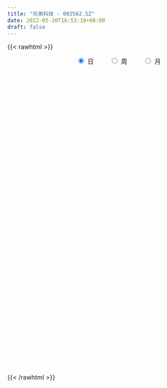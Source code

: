 ```yaml
---
title: "兄弟科技 - 002562.SZ"
date: 2022-05-30T16:53:18+08:00
draft: false
---
```

{{< rawhtml >}}
    <div style="text-align: center">
        <label style="padding: 1rem;"><input style="margin-right: .5rem" type="radio" name="period" value="D" checked onclick="period_change(this)">日</label>
        <label style="padding: 1rem;"><input style="margin-right: .5rem" type="radio" name="period" value="W" onclick="period_change(this)">周</label>
        <label style="padding: 1rem;"><input style="margin-right: .5rem" type="radio" name="period" value="M" onclick="period_change(this)">月</label>
    </div>
    <div id="chart" style="height: 700px;"></div> 
    <script type="text/javascript">
        const D_v = [76489.97,44716.27,30856.5,41899.8,45075.23,69738.33,50918.93,46194.18,46345.2,51689.32,44142.24,34993.93,39786.59,43425.87,38841.0,56264.2,36123.0,45940.03,63920.3,39327.27,27368.0,59553.6,46872.8,52427.4,33854.12,37365.0,36416.6,91953.92,55749.2,124443.8,53641.09,35891.8,42390.2,33889.6,27908.8,286723.58,147739.92,124970.59,123166.67,93084.04,189078.63,91716.63,69931.2,55551.26,68852.43,56134.8,98571.88,88342.6,66185.83,96254.4,57666.6,77771.46,87001.16,78196.07,43298.4,50374.6,45538.22,47829.2,62487.4,53244.79,56471.1,52250.35,74202.83,79476.15,56197.49,46884.12,49341.28,55888.52,68343.38,58602.79,51565.77,64639.6,62044.94,46415.6,55996.4,60419.75,62487.0,69278.74,61462.57,443839.99,277498.29,125062.0,275167.88,191413.87,105159.93,180455.52,118535.87,126881.4,129709.6,250174.81,210654.2,118053.63,93555.98,48252.6,86002.39,50867.29,63408.8,63489.2,41784.99,69498.0,38124.19,49451.6,103032.8,81260.0,97788.2,99530.14,46199.4,87642.92,67093.0,86061.36,241213.73,310581.73,162848.73,328314.54,171084.2,122807.2,174141.43,176374.21,128616.6,301070.05,334951.24,220988.02,234946.32,191282.77,159713.03,259222.35,186508.34,292566.06,297434.29,253430.95,208990.76,162320.16,216787.31,190358.17,168217.27,240997.55,119365.96,98512.44,85674.16,115834.0,104564.5,85834.61,103081.88,115187.0,63717.57,145516.56,99389.76,87043.4,499664.64,504906.96,341103.78,640938.71,448650.19,359887.57,219337.11,459393.54,307340.6,244579.24,219344.54,282788.8,486446.01,445077.33,429540.8,702015.5600000001,513724.87,451852.84,267848.22,242246.4,188955.03,220266.0,412492.2,263494.3,234289.23,201127.19,130126.52,155780.4,288537.47,320967.94,378988.87,240462.52,215191.87,146101.8,167148.0,232667.4,275330.01,192163.0,151215.93,222309.06,245603.2,133276.4,192143.4,110657.2,107147.0,265430.07,170600.67,262846.0,184160.93,177657.8,119366.8,200956.0,162842.2,306431.88,206597.63,401502.48,897784.55,533004.55,257689.95,180040.35,233598.8,178393.83,140041.8,169194.05,117206.0,115950.2,181493.2,157558.0,145622.2,706101.38,439922.13,272242.38,192376.8,830482.65,649537.5600000001,468179.23,440008.16,462162.69,346649.27,374805.73,338007.4,349369.75,302907.64,261530.64,411617.26,842936.38,440222.6,710628.35,630143.16,417058.02,262139.34,219742.6,258662.85,291284.8,327044.56,224007.6,250315.35,290248.2,184205.62,195493.32,309356.0,405461.45]
const D_histogram = [0.0,-0.0051054131,-0.0093024699,-0.0133271445,-0.0144497112,-0.0098324525,-0.0069426297,-0.0084620791,-0.0088171763,-0.0071274158,-0.0086955498,-0.0077364095,-0.0090549292,-0.0091585786,-0.0078362865,-0.0037571681,-0.0026226318,-0.0027490225,-0.0074819065,-0.0116460097,-0.0132942494,-0.0177161274,-0.0216897573,-0.0187429282,-0.0166756611,-0.0165064022,-0.0149453229,-0.0036251754,0.0004630757,-0.0053022671,-0.0073566884,-0.0088752423,-0.0054908548,-0.0023891824,-0.0015363895,-0.0168124165,-0.0247659692,-0.0263801987,-0.0206854335,-0.0170426812,-0.020581796,-0.0245608697,-0.0259984258,-0.02251751,-0.0192758279,-0.0143955637,-0.0144548789,-0.0175741717,-0.0204932958,-0.0307453439,-0.0315843132,-0.0238546734,-0.0072761663,0.0031471476,0.0110734552,0.0144412323,0.0172950585,0.0234667887,0.0294265692,0.0342358364,0.0373556674,0.0398060813,0.04289409,0.0391021449,0.0374894028,0.0340507563,0.0276557894,0.0273381795,0.0275931963,0.0268545123,0.0222796289,0.0142129799,0.0062627626,0.0019788951,0.0014894349,-0.0004285604,0.0019650004,0.0062928314,0.0109536342,0.0327846139,0.0405458535,0.0402655366,0.0514604419,0.0544655872,0.0533322302,0.0508191509,0.0442663177,0.0418058301,0.0342859245,0.032845408,0.0128798054,0.003380141,-0.0131092781,-0.0203219259,-0.0168284201,-0.0137892276,-0.0169062706,-0.0198509296,-0.0218497569,-0.0282065864,-0.0273247537,-0.0218898162,-0.0100070381,-0.0042556349,0.0005518261,0.0025998395,0.0015286457,0.0036604759,-0.0031692004,-0.0005724664,0.012264975,0.01358941,0.0088736668,0.0159152783,0.015880879,0.0120151574,0.0167723025,0.0228174287,0.0229191691,0.0339162023,0.0504502327,0.0547949556,0.0562524235,0.0486756592,0.039551718,0.0368661249,0.030614602,0.012813312,0.0059075899,0.0055413668,-0.0002921064,-0.01116041,-0.0099112137,-0.0157879612,-0.0264252361,-0.0451720552,-0.057067081,-0.0613612047,-0.0637171537,-0.0658659187,-0.0650693546,-0.061043813,-0.0525135986,-0.0485073645,-0.0442452456,-0.0367544435,-0.0269106979,-0.0192377467,0.0147959826,0.0214146516,0.0334286808,0.0532238445,0.0678025966,0.0724494349,0.0679097138,0.076840534,0.0763403559,0.0697812358,0.0545038694,0.0478404241,0.0544744081,0.0542929778,0.0592981937,0.0703476479,0.0570043509,0.0257508202,0.0033582947,-0.0225249516,-0.0428061661,-0.0507572774,-0.0625729785,-0.0594563219,-0.0699825791,-0.0647361065,-0.054198311,-0.0471546629,-0.0234175443,0.0006572798,0.0185748177,0.0208024825,0.0143082011,0.0096749454,-0.0025054965,0.0016495133,0.0119926359,0.0045849814,0.0023837711,-0.0136749521,-0.0132955909,-0.0166426264,-0.0176446694,-0.0215514087,-0.0231957777,-0.0226448918,-0.0296298016,-0.0530296656,-0.0757979302,-0.0814877726,-0.0836473122,-0.0820139175,-0.0944944766,-0.0989973489,-0.0980382787,-0.0622119405,-0.0113731696,0.010498081,0.0194243631,0.0216393171,0.0258640751,0.0253245313,0.0249602628,0.0304116491,0.0289422641,0.0276133724,0.0340373852,0.0263993103,0.0256038617,0.0341859942,0.0417362401,0.0302798519,0.0246727918,0.0465822099,0.0519367168,0.059917569,0.0606933336,0.040181497,0.0162451599,-0.0296796604,-0.0671278594,-0.0620472667,-0.0623441981,-0.0492614042,-0.0053916435,0.033789349,0.0583279177,0.0958821411,0.1023928904,0.1048259292,0.0979549082,0.0853892141,0.0741855407,0.0623392569,0.0454637022,0.0294078047,0.021022069,-0.0038624828,-0.015438698,-0.025689593,-0.0274939394,-0.0187414885]
const D_fast = [0.0,-0.0063817664,-0.0129044407,-0.0202609013,-0.0249958958,-0.0228367502,-0.0216825849,-0.0253175541,-0.0278769453,-0.0279690388,-0.0317110603,-0.0326860223,-0.0362682743,-0.0386615684,-0.0392983478,-0.0361585215,-0.0356796431,-0.0364932894,-0.0430966501,-0.0501722557,-0.0551440578,-0.0639949676,-0.0733910369,-0.0751299397,-0.077231588,-0.0811889296,-0.083364181,-0.0729503274,-0.0687463074,-0.0758372169,-0.0797308103,-0.0834681747,-0.081456501,-0.0789521242,-0.0784834287,-0.0979625598,-0.1121076048,-0.1203168839,-0.1197934772,-0.1204113952,-0.1290959589,-0.1392152501,-0.1471524127,-0.1493008744,-0.1508781492,-0.149596776,-0.1532698109,-0.1607826467,-0.1688250947,-0.1867634788,-0.1954985264,-0.1937325549,-0.1789730893,-0.1677629886,-0.1570683172,-0.150090232,-0.1429126412,-0.1308742138,-0.117557791,-0.1041895647,-0.0917308168,-0.0793288826,-0.0655173514,-0.0595337603,-0.0517741517,-0.0467001091,-0.0461811286,-0.0396641937,-0.0325108778,-0.0265359337,-0.0255409099,-0.0300543139,-0.0364388406,-0.0402279843,-0.0403450858,-0.0423702212,-0.0394854103,-0.0335843714,-0.0261851601,0.0038419731,0.0217396761,0.0315257433,0.0555857591,0.0722073012,0.0844070017,0.0945987101,0.0991124564,0.1071034263,0.1081550018,0.1149258373,0.098180186,0.0895255568,0.0697588182,0.0574656889,0.0567520897,0.0563439754,0.0490003647,0.0410929733,0.0336317068,0.0202232307,0.014273875,0.0142363584,0.0236173769,0.0283048715,0.0332502889,0.0359482623,0.0352592298,0.038306179,0.0306842027,0.03313782,0.0490415052,0.0537632927,0.0512659662,0.0622863973,0.0662222178,0.0653602855,0.0743105062,0.0860599896,0.0918915222,0.111367606,0.1405141946,0.1585576565,0.1740782302,0.1786703807,0.179434369,0.1859653072,0.1873674347,0.1727694727,0.1673406481,0.1683597667,0.1624532669,0.1487948608,0.1475662537,0.1377425158,0.1204989319,0.0904590991,0.064297303,0.0446628782,0.0263776407,0.007762396,-0.0077083785,-0.0189437901,-0.0235419754,-0.0316625824,-0.038461775,-0.0401595837,-0.0370435126,-0.0341799981,0.0035527269,0.0155250587,0.0358962582,0.0689973831,0.1005267842,0.1232859813,0.1357236886,0.1638646424,0.1824495532,0.193335742,0.191684343,0.1969810037,0.2172335897,0.2306254039,0.2504551683,0.2790915344,0.2799993252,0.2551834995,0.2336305477,0.2021160635,0.1711333074,0.1504928767,0.1230339311,0.1112865072,0.0832646052,0.0723270511,0.0693152689,0.0645702512,0.0824529838,0.1066921278,0.1292533702,0.1366816556,0.1337644244,0.1315499052,0.1187430891,0.1233104773,0.1366517589,0.1303903497,0.1287850822,0.1093076209,0.1063630844,0.0988553924,0.0934421819,0.0841475904,0.076704277,0.07159394,0.0572015797,0.0205442994,-0.0211734478,-0.0472352333,-0.070306601,-0.0891766857,-0.1252808638,-0.1545330734,-0.1780835729,-0.1578102198,-0.1098147413,-0.0853189704,-0.0715365976,-0.0639118143,-0.0532210375,-0.0474294485,-0.0415536514,-0.0284993527,-0.0227331717,-0.0171587203,-0.0022253612,-0.0032636085,0.0023419083,0.0194705394,0.0374548453,0.0335684201,0.034129558,0.0676845286,0.0860232146,0.1089834591,0.124932557,0.1144660947,0.0945910476,0.0412463122,-0.0129838516,-0.0234150757,-0.0392980566,-0.0385306137,0.0039912361,0.0516195658,0.090740114,0.1522648727,0.1843738446,0.2130133657,0.2306310717,0.2394126811,0.2467553929,0.2504939234,0.2449842942,0.2362803478,0.2331501294,0.2072999569,0.1918640672,0.1751907739,0.1665129427,0.1705800215]
const D_slow = [0.0,-0.0012763533,-0.0036019708,-0.0069337569,-0.0105461847,-0.0130042978,-0.0147399552,-0.016855475,-0.019059769,-0.020841623,-0.0230155104,-0.0249496128,-0.0272133451,-0.0295029898,-0.0314620614,-0.0324013534,-0.0330570113,-0.033744267,-0.0356147436,-0.038526246,-0.0418498084,-0.0462788402,-0.0517012795,-0.0563870116,-0.0605559269,-0.0646825274,-0.0684188581,-0.069325152,-0.0692093831,-0.0705349498,-0.0723741219,-0.0745929325,-0.0759656462,-0.0765629418,-0.0769470392,-0.0811501433,-0.0873416356,-0.0939366853,-0.0991080436,-0.1033687139,-0.1085141629,-0.1146543804,-0.1211539868,-0.1267833643,-0.1316023213,-0.1352012123,-0.138814932,-0.1432084749,-0.1483317989,-0.1560181348,-0.1639142132,-0.1698778815,-0.1716969231,-0.1709101362,-0.1681417724,-0.1645314643,-0.1602076997,-0.1543410025,-0.1469843602,-0.1384254011,-0.1290864842,-0.1191349639,-0.1084114414,-0.0986359052,-0.0892635545,-0.0807508654,-0.0738369181,-0.0670023732,-0.0601040741,-0.053390446,-0.0478205388,-0.0442672938,-0.0427016032,-0.0422068794,-0.0418345207,-0.0419416608,-0.0414504107,-0.0398772028,-0.0371387943,-0.0289426408,-0.0188061774,-0.0087397933,0.0041253172,0.017741714,0.0310747715,0.0437795593,0.0548461387,0.0652975962,0.0738690773,0.0820804293,0.0853003807,0.0861454159,0.0828680964,0.0777876149,0.0735805098,0.070133203,0.0659066353,0.0609439029,0.0554814637,0.0484298171,0.0415986287,0.0361261746,0.0336244151,0.0325605064,0.0326984629,0.0333484227,0.0337305842,0.0346457031,0.033853403,0.0337102864,0.0367765302,0.0401738827,0.0423922994,0.046371119,0.0503413387,0.0533451281,0.0575382037,0.0632425609,0.0689723531,0.0774514037,0.0900639619,0.1037627008,0.1178258067,0.1299947215,0.139882651,0.1490991822,0.1567528327,0.1599561607,0.1614330582,0.1628183999,0.1627453733,0.1599552708,0.1574774674,0.1535304771,0.146924168,0.1356311542,0.121364384,0.1060240828,0.0900947944,0.0736283147,0.0573609761,0.0421000229,0.0289716232,0.0168447821,0.0057834707,-0.0034051402,-0.0101328147,-0.0149422514,-0.0112432557,-0.0058895928,0.0024675774,0.0157735385,0.0327241877,0.0508365464,0.0678139748,0.0870241083,0.1061091973,0.1235545063,0.1371804736,0.1491405796,0.1627591817,0.1763324261,0.1911569745,0.2087438865,0.2229949743,0.2294326793,0.230272253,0.2246410151,0.2139394735,0.2012501542,0.1856069096,0.1707428291,0.1532471843,0.1370631577,0.1235135799,0.1117249142,0.1058705281,0.106034848,0.1106785525,0.1158791731,0.1194562234,0.1218749597,0.1212485856,0.1216609639,0.1246591229,0.1258053683,0.1264013111,0.122982573,0.1196586753,0.1154980187,0.1110868513,0.1056989992,0.0999000547,0.0942388318,0.0868313814,0.073573965,0.0546244824,0.0342525393,0.0133407112,-0.0071627681,-0.0307863873,-0.0555357245,-0.0800452942,-0.0955982793,-0.0984415717,-0.0958170514,-0.0909609607,-0.0855511314,-0.0790851126,-0.0727539798,-0.0665139141,-0.0589110018,-0.0516754358,-0.0447720927,-0.0362627464,-0.0296629188,-0.0232619534,-0.0147154549,-0.0042813948,0.0032885682,0.0094567661,0.0211023186,0.0340864978,0.0490658901,0.0642392235,0.0742845977,0.0783458877,0.0709259726,0.0541440077,0.038632191,0.0230461415,0.0107307905,0.0093828796,0.0178302168,0.0324121963,0.0563827315,0.0819809541,0.1081874364,0.1326761635,0.154023467,0.1725698522,0.1881546664,0.199520592,0.2068725432,0.2121280604,0.2111624397,0.2073027652,0.2008803669,0.1940068821,0.18932151]
const D_data = [['2021-05-19', 4.6, 4.65, 4.59, 4.7],['2021-05-20', 4.63, 4.57, 4.54, 4.63],['2021-05-21', 4.6, 4.55, 4.54, 4.61],['2021-05-24', 4.56, 4.52, 4.5, 4.56],['2021-05-25', 4.53, 4.53, 4.51, 4.55],['2021-05-26', 4.56, 4.6, 4.55, 4.65],['2021-05-27', 4.6, 4.59, 4.56, 4.61],['2021-05-28', 4.59, 4.53, 4.53, 4.59],['2021-05-31', 4.53, 4.53, 4.51, 4.55],['2021-06-01', 4.52, 4.55, 4.49, 4.55],['2021-06-02', 4.56, 4.5, 4.5, 4.56],['2021-06-03', 4.5, 4.52, 4.49, 4.54],['2021-06-04', 4.52, 4.48, 4.48, 4.52],['2021-06-07', 4.5, 4.48, 4.47, 4.51],['2021-06-08', 4.49, 4.49, 4.45, 4.5],['2021-06-09', 4.5, 4.53, 4.48, 4.53],['2021-06-10', 4.53, 4.5, 4.49, 4.54],['2021-06-11', 4.5, 4.48, 4.46, 4.52],['2021-06-15', 4.48, 4.4, 4.4, 4.49],['2021-06-16', 4.4, 4.37, 4.35, 4.43],['2021-06-17', 4.36, 4.37, 4.36, 4.41],['2021-06-18', 4.37, 4.3, 4.25, 4.38],['2021-06-21', 4.29, 4.26, 4.25, 4.3],['2021-06-22', 4.27, 4.32, 4.25, 4.35],['2021-06-23', 4.31, 4.3, 4.28, 4.33],['2021-06-24', 4.28, 4.26, 4.26, 4.3],['2021-06-25', 4.26, 4.26, 4.26, 4.28],['2021-06-28', 4.27, 4.4, 4.26, 4.46],['2021-06-29', 4.37, 4.34, 4.32, 4.4],['2021-06-30', 4.3, 4.2, 4.13, 4.3],['2021-07-01', 4.19, 4.21, 4.15, 4.24],['2021-07-02', 4.22, 4.19, 4.16, 4.23],['2021-07-05', 4.19, 4.24, 4.18, 4.26],['2021-07-06', 4.22, 4.24, 4.19, 4.27],['2021-07-07', 4.21, 4.21, 4.2, 4.25],['2021-07-08', 4.13, 3.95, 3.93, 4.2],['2021-07-09', 3.95, 3.95, 3.9, 3.98],['2021-07-12', 3.95, 3.97, 3.92, 3.98],['2021-07-13', 3.97, 4.04, 3.95, 4.08],['2021-07-14', 4.04, 4.01, 3.99, 4.06],['2021-07-15', 3.95, 3.89, 3.77, 3.95],['2021-07-16', 3.89, 3.83, 3.83, 3.92],['2021-07-19', 3.84, 3.81, 3.76, 3.85],['2021-07-20', 3.79, 3.84, 3.76, 3.84],['2021-07-21', 3.84, 3.82, 3.81, 3.89],['2021-07-22', 3.83, 3.83, 3.79, 3.85],['2021-07-23', 3.81, 3.75, 3.73, 3.85],['2021-07-26', 3.72, 3.67, 3.66, 3.75],['2021-07-27', 3.68, 3.62, 3.62, 3.71],['2021-07-28', 3.62, 3.45, 3.43, 3.62],['2021-07-29', 3.48, 3.49, 3.47, 3.53],['2021-07-30', 3.49, 3.57, 3.43, 3.6],['2021-08-02', 3.54, 3.71, 3.54, 3.72],['2021-08-03', 3.72, 3.68, 3.67, 3.77],['2021-08-04', 3.67, 3.68, 3.65, 3.71],['2021-08-05', 3.68, 3.64, 3.62, 3.7],['2021-08-06', 3.63, 3.64, 3.6, 3.66],['2021-08-09', 3.62, 3.7, 3.62, 3.7],['2021-08-10', 3.7, 3.73, 3.69, 3.76],['2021-08-11', 3.73, 3.75, 3.73, 3.78],['2021-08-12', 3.75, 3.76, 3.73, 3.78],['2021-08-13', 3.77, 3.78, 3.75, 3.79],['2021-08-16', 3.78, 3.82, 3.78, 3.88],['2021-08-17', 3.83, 3.75, 3.74, 3.86],['2021-08-18', 3.73, 3.78, 3.72, 3.79],['2021-08-19', 3.74, 3.76, 3.72, 3.8],['2021-08-20', 3.74, 3.71, 3.68, 3.75],['2021-08-23', 3.7, 3.78, 3.7, 3.79],['2021-08-24', 3.78, 3.8, 3.77, 3.85],['2021-08-25', 3.78, 3.8, 3.74, 3.82],['2021-08-26', 3.78, 3.75, 3.75, 3.79],['2021-08-27', 3.76, 3.68, 3.66, 3.76],['2021-08-30', 3.7, 3.64, 3.62, 3.7],['2021-08-31', 3.65, 3.65, 3.61, 3.67],['2021-09-01', 3.66, 3.68, 3.61, 3.69],['2021-09-02', 3.68, 3.65, 3.62, 3.68],['2021-09-03', 3.65, 3.7, 3.63, 3.72],['2021-09-06', 3.71, 3.74, 3.7, 3.75],['2021-09-07', 3.75, 3.77, 3.74, 3.78],['2021-09-08', 3.78, 4.07, 3.77, 4.15],['2021-09-09', 3.95, 4.0, 3.92, 4.05],['2021-09-10', 4.02, 3.95, 3.93, 4.03],['2021-09-13', 3.95, 4.16, 3.92, 4.32],['2021-09-14', 4.22, 4.14, 4.12, 4.28],['2021-09-15', 4.14, 4.14, 4.08, 4.17],['2021-09-16', 4.12, 4.16, 4.12, 4.29],['2021-09-17', 4.22, 4.13, 4.06, 4.25],['2021-09-22', 4.08, 4.2, 4.07, 4.23],['2021-09-23', 4.22, 4.15, 4.13, 4.24],['2021-09-24', 4.16, 4.24, 4.1, 4.32],['2021-09-27', 4.22, 3.98, 3.96, 4.24],['2021-09-28', 3.96, 4.05, 3.9, 4.11],['2021-09-29', 4.01, 3.9, 3.9, 4.04],['2021-09-30', 3.92, 3.95, 3.92, 3.97],['2021-10-08', 3.98, 4.07, 3.96, 4.08],['2021-10-11', 4.07, 4.08, 4.04, 4.12],['2021-10-12', 4.1, 4.0, 3.96, 4.1],['2021-10-13', 3.98, 3.98, 3.9, 4.0],['2021-10-14', 3.97, 3.97, 3.92, 3.99],['2021-10-15', 3.93, 3.88, 3.87, 3.98],['2021-10-18', 3.87, 3.94, 3.86, 3.96],['2021-10-19', 3.93, 4.0, 3.91, 4.01],['2021-10-20', 4.0, 4.12, 3.97, 4.15],['2021-10-21', 4.11, 4.09, 4.07, 4.16],['2021-10-22', 4.1, 4.11, 4.0, 4.13],['2021-10-25', 4.09, 4.1, 3.99, 4.13],['2021-10-26', 4.08, 4.07, 4.03, 4.1],['2021-10-27', 4.08, 4.12, 4.05, 4.13],['2021-10-28', 4.12, 4.0, 4.0, 4.12],['2021-10-29', 3.99, 4.11, 3.98, 4.13],['2021-11-01', 4.09, 4.29, 4.08, 4.33],['2021-11-02', 4.41, 4.2, 4.15, 4.55],['2021-11-03', 4.15, 4.13, 4.11, 4.29],['2021-11-04', 4.13, 4.3, 4.11, 4.5],['2021-11-05', 4.33, 4.25, 4.23, 4.35],['2021-11-08', 4.23, 4.21, 4.19, 4.26],['2021-11-09', 4.22, 4.34, 4.21, 4.37],['2021-11-10', 4.36, 4.41, 4.3, 4.41],['2021-11-11', 4.41, 4.38, 4.36, 4.43],['2021-11-12', 4.38, 4.58, 4.38, 4.65],['2021-11-15', 4.61, 4.77, 4.6, 4.8],['2021-11-16', 4.76, 4.73, 4.68, 4.8],['2021-11-17', 4.74, 4.77, 4.68, 4.92],['2021-11-18', 4.73, 4.7, 4.7, 4.89],['2021-11-19', 4.7, 4.69, 4.65, 4.78],['2021-11-22', 4.72, 4.79, 4.6, 4.84],['2021-11-23', 4.76, 4.77, 4.71, 4.82],['2021-11-24', 4.74, 4.6, 4.57, 4.76],['2021-11-25', 4.57, 4.7, 4.56, 4.8],['2021-11-26', 4.72, 4.79, 4.62, 4.83],['2021-11-29', 4.7, 4.73, 4.61, 4.75],['2021-11-30', 4.72, 4.64, 4.62, 4.75],['2021-12-01', 4.62, 4.78, 4.61, 4.86],['2021-12-02', 4.88, 4.69, 4.68, 4.88],['2021-12-03', 4.69, 4.59, 4.59, 4.77],['2021-12-06', 4.59, 4.4, 4.37, 4.61],['2021-12-07', 4.43, 4.38, 4.31, 4.45],['2021-12-08', 4.38, 4.4, 4.33, 4.41],['2021-12-09', 4.37, 4.37, 4.33, 4.4],['2021-12-10', 4.37, 4.32, 4.28, 4.38],['2021-12-13', 4.36, 4.31, 4.26, 4.36],['2021-12-14', 4.31, 4.32, 4.26, 4.34],['2021-12-15', 4.32, 4.37, 4.32, 4.4],['2021-12-16', 4.38, 4.31, 4.31, 4.41],['2021-12-17', 4.3, 4.3, 4.27, 4.32],['2021-12-20', 4.3, 4.34, 4.26, 4.41],['2021-12-21', 4.33, 4.39, 4.31, 4.41],['2021-12-22', 4.41, 4.39, 4.36, 4.43],['2021-12-23', 4.4, 4.83, 4.38, 4.83],['2021-12-24', 4.77, 4.61, 4.6, 4.77],['2021-12-27', 4.64, 4.75, 4.57, 4.77],['2021-12-28', 4.81, 4.97, 4.76, 5.08],['2021-12-29', 4.9, 5.05, 4.83, 5.08],['2021-12-30', 5.02, 5.04, 4.91, 5.13],['2021-12-31', 5.03, 4.99, 4.96, 5.06],['2022-01-04', 5.02, 5.24, 5.02, 5.33],['2022-01-05', 5.24, 5.22, 5.13, 5.38],['2022-01-06', 5.24, 5.2, 5.17, 5.3],['2022-01-07', 5.3, 5.1, 5.09, 5.3],['2022-01-10', 5.11, 5.21, 5.11, 5.35],['2022-01-11', 5.22, 5.44, 5.22, 5.58],['2022-01-12', 5.5, 5.44, 5.37, 5.65],['2022-01-13', 5.37, 5.59, 5.34, 5.68],['2022-01-14', 5.86, 5.79, 5.61, 5.95],['2022-01-17', 5.79, 5.56, 5.52, 5.95],['2022-01-18', 5.52, 5.28, 5.24, 5.62],['2022-01-19', 5.27, 5.29, 5.24, 5.43],['2022-01-20', 5.3, 5.14, 5.12, 5.43],['2022-01-21', 5.13, 5.09, 5.02, 5.2],['2022-01-24', 5.05, 5.16, 4.97, 5.31],['2022-01-25', 5.2, 5.04, 5.03, 5.58],['2022-01-26', 5.07, 5.18, 5.06, 5.3],['2022-01-27', 5.19, 4.96, 4.92, 5.19],['2022-01-28', 5.02, 5.11, 4.94, 5.18],['2022-02-07', 5.22, 5.19, 5.12, 5.28],['2022-02-08', 5.2, 5.17, 5.05, 5.22],['2022-02-09', 5.17, 5.45, 5.15, 5.47],['2022-02-10', 5.45, 5.59, 5.41, 5.67],['2022-02-11', 5.58, 5.65, 5.55, 5.85],['2022-02-14', 5.62, 5.54, 5.43, 5.69],['2022-02-15', 5.54, 5.45, 5.33, 5.55],['2022-02-16', 5.49, 5.47, 5.39, 5.61],['2022-02-17', 5.48, 5.35, 5.33, 5.52],['2022-02-18', 5.3, 5.55, 5.28, 5.63],['2022-02-21', 5.51, 5.69, 5.45, 5.74],['2022-02-22', 5.66, 5.5, 5.46, 5.72],['2022-02-23', 5.52, 5.56, 5.49, 5.68],['2022-02-24', 5.52, 5.35, 5.25, 5.6],['2022-02-25', 5.39, 5.52, 5.38, 5.62],['2022-02-28', 5.51, 5.47, 5.39, 5.56],['2022-03-01', 5.5, 5.49, 5.46, 5.68],['2022-03-02', 5.58, 5.44, 5.41, 5.58],['2022-03-03', 5.45, 5.45, 5.39, 5.53],['2022-03-04', 5.47, 5.47, 5.42, 5.67],['2022-03-07', 5.43, 5.35, 5.3, 5.49],['2022-03-08', 5.34, 5.04, 4.96, 5.37],['2022-03-09', 5.05, 4.88, 4.68, 5.08],['2022-03-10', 5.0, 4.96, 4.93, 5.09],['2022-03-11', 4.89, 4.92, 4.7, 4.95],['2022-03-14', 4.93, 4.9, 4.84, 5.1],['2022-03-15', 4.88, 4.62, 4.6, 4.88],['2022-03-16', 4.67, 4.59, 4.34, 4.74],['2022-03-17', 4.61, 4.56, 4.53, 4.67],['2022-03-18', 4.53, 5.02, 4.51, 5.02],['2022-03-21', 5.23, 5.4, 5.1, 5.52],['2022-03-22', 5.3, 5.22, 5.18, 5.55],['2022-03-23', 5.16, 5.14, 5.13, 5.28],['2022-03-24', 5.15, 5.09, 5.06, 5.17],['2022-03-25', 5.1, 5.14, 5.08, 5.34],['2022-03-28', 5.14, 5.1, 5.0, 5.19],['2022-03-29', 5.1, 5.11, 5.02, 5.13],['2022-03-30', 5.05, 5.21, 5.05, 5.21],['2022-03-31', 5.16, 5.15, 5.13, 5.27],['2022-04-01', 5.17, 5.16, 5.07, 5.17],['2022-04-06', 5.17, 5.29, 5.17, 5.32],['2022-04-07', 5.26, 5.13, 5.11, 5.38],['2022-04-08', 5.14, 5.21, 5.1, 5.26],['2022-04-11', 5.63, 5.37, 5.33, 5.66],['2022-04-12', 5.37, 5.43, 5.3, 5.56],['2022-04-13', 5.37, 5.21, 5.17, 5.37],['2022-04-14', 5.23, 5.26, 5.17, 5.31],['2022-04-15', 5.25, 5.68, 5.22, 5.79],['2022-04-18', 5.61, 5.59, 5.46, 5.8],['2022-04-19', 5.59, 5.71, 5.53, 5.84],['2022-04-20', 5.7, 5.7, 5.64, 5.94],['2022-04-21', 5.61, 5.43, 5.37, 5.88],['2022-04-22', 5.49, 5.3, 5.14, 5.49],['2022-04-25', 5.23, 4.84, 4.81, 5.29],['2022-04-26', 4.84, 4.69, 4.62, 4.93],['2022-04-27', 4.61, 5.09, 4.49, 5.16],['2022-04-28', 5.03, 4.99, 4.85, 5.17],['2022-04-29', 5.06, 5.15, 5.03, 5.19],['2022-05-05', 5.19, 5.67, 5.15, 5.67],['2022-05-06', 5.67, 5.85, 5.62, 6.07],['2022-05-09', 5.76, 5.88, 5.74, 5.93],['2022-05-10', 5.82, 6.28, 5.8, 6.46],['2022-05-11', 6.24, 6.1, 6.04, 6.37],['2022-05-12', 6.0, 6.17, 6.0, 6.39],['2022-05-13', 6.15, 6.14, 6.02, 6.21],['2022-05-16', 6.18, 6.11, 6.05, 6.22],['2022-05-17', 6.14, 6.15, 6.04, 6.22],['2022-05-18', 6.18, 6.16, 6.12, 6.35],['2022-05-19', 6.06, 6.09, 5.98, 6.17],['2022-05-20', 6.12, 6.07, 6.01, 6.14],['2022-05-23', 6.09, 6.15, 6.04, 6.29],['2022-05-24', 6.15, 5.89, 5.89, 6.17],['2022-05-25', 5.99, 5.98, 5.9, 6.09],['2022-05-26', 6.03, 5.95, 5.9, 6.1],['2022-05-27', 6.0, 6.03, 5.93, 6.17],['2022-05-30', 6.05, 6.19, 6.0, 6.24]]
const W_v = [307423.36,674080.8,1792827.3599999999,1364880.5699999998,993855.12,713455.51,811878.8100000001,1033047.8300000001,694107.3099999999,448333.62,551705.26,382195.66,383737.67,411203.15,416660.92,553517.4199999999,960544.28,681285.4399999999,423850.6,407935.48,513123.65,395996.64,403881.87,439139.0,490725.13,363634.58,263012.95,317727.73,422203.5699999999,170089.4,109646.78,263449.23,293358.9,271452.05,237619.74,238934.04,175405.06,204699.23,205536.68,253240.78,340809.07,647517.76,566642.98,498356.99,454420.41,361819.3,527161.1799999999,604411.71,2683119.4399999999,1616459.4099999999,1066119.7000000002,514109.89,656066.51,381742.39,353352.32,712857.5800000001,435485.95,337510.29,648306.64,356852.96,510427.72,210091.4,335328.75,308694.66,392108.45,432115.64,713155.4400000001,630109.5,1339362.29,1708854.7999999998,1473114.52,692409.2,446917.6799999999,365475.12,265760.44,472317.89,341743.34,281731.31,248777.05,356727.33,658573.4299999999,1291388.1000000001,1909188.9199999999,1530306.1499999999,1775622.4299999999,1713014.27,1911321.8799999999,1806841.52,1261116.0600000001,1374231.51,439597.4,1094957.26,987833.1300000001,743241.0299999999,514732.16,365318.06,350829.0,404594.0600000001,333860.46,756775.03,2035330.0800000001,1425129.8500000001,830316.1299999999,1631670.6899999999,1204653.6499999999,2461069.9500000002,1529052.24,1108325.3599999999,896857.05,876469.6499999999,601226.51,525593.58,61673.0,194385.6,339129.23,343447.11,678455.24,526890.04,417310.56,500534.25,254036.49,256028.72,380841.53,386061.03,520186.56,455060.59,521112.0499999999,448953.48,613379.78,766931.63,1754039.8599999999,2669000.3800000004,2225493.8799999999,2089636.6700000002,2151574.5299999998,3006167.9500000002,2481754.46,1243641.99,1120214.8399999999,1589788.0800000001,1461569.8600000001,564501.3199999999,350315.16,572310.17,391897.56,676501.39,554478.09,487757.7,615709.09,313876.88,846889.2400000001,1895877.76,4161490.6299999999,4131578.4899999998,2895021.3799999999,2219629.3900000001,1179417.5,1276674.1600000001,1524777.23,890029.1299999999,754512.7,632906.99,802590.3100000001,459978.49,169220.15,882765.9999999999,485397.51,415686.7999999999,351366.67,376355.67,354180.25,466301.89,327601.61,654995.74,306680.03,401224.13,284126.07,479670.74,336290.92,655581.89,382200.5,277555.6,169006.11,211973.09,534862.0700000001,368693.98,334526.81,261201.42,239117.64,163741.99,249659.0,226767.11,252287.09,1019729.23,212632.57,334318.94,261839.71,253826.47,216957.28,220594.1,190169.17,206935.92,361679.81,538652.1,622016.5599999999,349041.57,386220.89,304408.45,272282.84,306101.87,299040.06,287363.69,977141.5900000001,870733.0699999999,506765.81,470516.41,86002.39,289048.28,369656.79,386526.82,1214042.9299999999,903009.49,1141881.3800000001,1289161.99,946673.67,660384.11,472385.56,1336521.3200000001,2009917.3599999999,1230657.9199999999,2345868.5,1664627.3599999999,1331668.9199999999,1274401.1999999997,1001571.59,1086621.2,808654.0700000001,914632.2000000002,1278330.1899999999,2102118.2000000002,720785.8799999999,484673.4,2441125.3400000003,2366536.9100000001,1626621.1600000001,1254553.6400000001,2460191.4699999997,1320742.4100000001,1229618.49,405461.45]
const W_histogram = [0.0,0.0590441026,0.1844578228,0.2336693127,0.2741834878,0.2474471304,0.2641341181,0.312317596,0.3060650562,0.2821966496,0.2962113504,0.2658392821,0.1745093946,0.1502005388,0.0917649295,0.0615718202,-0.0066065718,-0.0597322987,-0.126954648,-0.1961359773,-0.2141551708,-0.2090318369,-0.2114294369,-0.1684747465,-0.1399902631,-0.1531861437,-0.1604055201,-0.2091538084,-0.2808930628,-0.3112621059,-0.2923207028,-0.2592768698,-0.2078010438,-0.1895636107,-0.1949743951,-0.1692454355,-0.1717336635,-0.1403893301,-0.1332541727,-0.1590087653,-0.2174628835,-0.1977642085,-0.1867923418,-0.1626581569,-0.1684061158,-0.1846105542,-0.2472738398,-0.20481588,-0.13067376,-0.114500531,-0.09594902,-0.08850522,-0.0557798763,-0.0668135719,-0.0608670902,-0.0450825533,-0.0238500315,-0.0158649218,0.0083936215,0.0303293253,0.0570822796,0.0684678119,0.0301695241,-0.0142478736,-0.0326853446,-0.0207026971,0.0085212824,0.0501210875,0.1134053038,0.1573807357,0.1691165518,0.1521587277,0.1196346818,0.0893864361,0.0650736167,0.0593280075,0.062265256,0.0560026501,0.0435489953,0.0527275836,0.073612683,0.0949566326,0.1352150355,0.1774306267,0.2301064743,0.289792509,0.3482131993,0.3427171743,0.3172539579,0.2561791684,0.1566837714,0.0579278462,-0.0178463965,-0.0652221967,-0.0909154047,-0.1239281067,-0.1345627815,-0.1239636837,-0.1180700629,-0.0838949366,-0.0546536425,-0.0279985593,-0.0049361287,0.0089331868,0.0245893191,0.064101165,0.0844391022,0.0666117139,0.0601072971,0.0666474648,0.0547037337,0.0246561391,0.0064783476,-0.0026833602,-0.0133656934,-0.0122853203,0.0031589981,0.0025388301,-0.0106762295,-0.0208576084,-0.0330235081,-0.0387003002,-0.0335422862,-0.0281689341,-0.0184108531,0.0006458615,0.0098522601,0.0111032485,0.0002571113,-0.0163269301,0.0250259771,0.0730262189,0.0791141763,0.1362904177,0.1666585317,0.2012263946,0.1397911663,0.0849026479,0.0565847927,0.0609544778,0.0114155961,-0.0202016382,-0.0363297532,-0.055861209,-0.0744600929,-0.0696317592,-0.0680830496,-0.0691541324,-0.0569754234,-0.0491259273,-0.027696821,0.0279869182,0.0944998566,0.1334657461,0.1866421891,0.1753131094,0.1588472476,0.1307284003,0.1079689468,0.0601595372,0.0009329629,-0.0380963284,-0.0553136017,-0.0776143718,-0.0781429014,-0.071200969,-0.0795617977,-0.1013617111,-0.1117040487,-0.1096010048,-0.104663292,-0.0992455112,-0.0923082883,-0.0903155697,-0.0830242884,-0.1006847347,-0.1175129303,-0.1262877236,-0.1330960355,-0.1112081206,-0.1143475596,-0.1110504576,-0.0978951998,-0.063711299,-0.0384154702,-0.0192908287,-0.0171181014,-0.0071382655,-0.0029828012,-0.0014126249,0.0093070542,0.0175201889,0.016671849,-0.0032512843,-0.0257820183,-0.0238183963,-0.0263343116,-0.0257224148,-0.0250380458,-0.0210961785,-0.0267583105,-0.0291477645,-0.0312088044,-0.0437338292,-0.0544030967,-0.0606732086,-0.0701008052,-0.0648990521,-0.0461854358,-0.0332802877,-0.022063725,-0.0092523548,0.0185861673,0.0498744777,0.0771039531,0.0746592142,0.0797384887,0.0693021891,0.0763335815,0.0790927451,0.0877837233,0.1116623317,0.1295141093,0.1417192009,0.1302769422,0.0998486407,0.0748421978,0.0754341984,0.0963350807,0.1114191812,0.1588270005,0.1349409525,0.1132625961,0.1270314302,0.1211632562,0.1074856863,0.0881090043,0.0340663368,0.0025325444,-0.0119694865,-0.0213906042,-0.0251699502,0.001645763,-0.0080166228,-0.0253399219,0.0077459519,0.0445100059,0.0585764331,0.0594600646,0.0646626651]
const W_fast = [0.0,0.0738051282,0.2453333041,0.3529621222,0.4620221692,0.4971475944,0.5798681117,0.7061309886,0.7763947128,0.8230754686,0.911143007,0.9472307593,0.8995282203,0.9127694993,0.8772751224,0.8624749682,0.7926449332,0.7245861316,0.6256251203,0.5074097967,0.4358518104,0.3887171852,0.3334622259,0.3342982297,0.3277851474,0.2762927308,0.2289719744,0.1279352339,-0.0140272862,-0.1222118557,-0.1763506283,-0.2081260128,-0.2086004477,-0.2377539173,-0.2919083005,-0.3084906998,-0.3539123437,-0.3576653428,-0.3838437285,-0.4493505125,-0.5621703516,-0.5919127287,-0.6276389474,-0.6441693017,-0.6920187896,-0.7543758665,-0.878857612,-0.8876036222,-0.8461299422,-0.858581846,-0.86401759,-0.878700095,-0.8599197203,-0.8876568089,-0.8969270998,-0.8924132012,-0.8771431873,-0.8731243081,-0.8467673593,-0.8172493242,-0.7762258001,-0.7477233148,-0.7784792216,-0.8264585876,-0.8530673948,-0.8462604216,-0.8149061215,-0.7607760445,-0.6691405023,-0.5858198865,-0.5318049324,-0.5107230746,-0.5133384501,-0.5212400867,-0.5292845019,-0.5201981092,-0.5016945467,-0.4939564901,-0.495522896,-0.4731624118,-0.4338741417,-0.3887910339,-0.3147288721,-0.2281556243,-0.1179531581,0.0141810038,0.1596549939,0.2398382626,0.2936885356,0.2966585383,0.2363340841,0.1520601205,0.0718242786,0.0081429293,-0.0402791299,-0.1042738586,-0.1485492288,-0.1689410519,-0.1925649469,-0.1793635547,-0.1637856713,-0.1441302279,-0.1223018295,-0.1061992173,-0.0843957551,-0.028858618,0.0125890947,0.0114146349,0.0199370424,0.0431390763,0.0448712786,0.0209877188,0.0044295142,-0.0054030337,-0.0194267902,-0.0214177472,-0.0051836793,-0.0051691397,-0.0210532567,-0.0364490377,-0.0568708145,-0.0722226815,-0.0754502392,-0.0771191206,-0.0719637528,-0.0527455729,-0.0410761092,-0.0370493087,-0.0478311681,-0.0684969421,-0.0208875405,0.045369256,0.0712357575,0.1624846033,0.2345173502,0.3193918118,0.292904375,0.2592415186,0.2450698616,0.2646781661,0.2179931834,0.1813255396,0.1561149863,0.1226182282,0.0854043211,0.072824715,0.0573526622,0.0389930463,0.0369278995,0.0324959137,0.0470008148,0.1096812836,0.199819186,0.2721515121,0.3719885024,0.4044877,0.4277336502,0.4322969029,0.4365296861,0.4037601608,0.3447668272,0.2962134538,0.26516778,0.2234634171,0.2033991621,0.1925408523,0.1642895741,0.1171492329,0.0788808831,0.0535836759,0.0323555657,0.0129619686,-0.0031778805,-0.0237640544,-0.0372288452,-0.0800604751,-0.1262669033,-0.1666136275,-0.2066959483,-0.2126100635,-0.2443363924,-0.2688019048,-0.280120447,-0.261864371,-0.2461724097,-0.2318704753,-0.2339772734,-0.2257820038,-0.2223722399,-0.2211552198,-0.2081087771,-0.1955155952,-0.1921959729,-0.2129319273,-0.2419081659,-0.2458991429,-0.2549986362,-0.260817343,-0.2663924854,-0.2677246627,-0.2800763724,-0.2897527675,-0.2996160085,-0.3230744907,-0.3473445323,-0.3687829464,-0.3957357443,-0.4067587542,-0.3995914969,-0.3950064207,-0.3893057893,-0.3788075078,-0.3463224438,-0.3025655141,-0.2560600504,-0.2398399857,-0.214826089,-0.2079368413,-0.1818220536,-0.1592897036,-0.1286527947,-0.0768586034,-0.0266282984,0.0210065934,0.0421335703,0.0366674289,0.0303715354,0.0498220857,0.0948067381,0.137745634,0.2248602033,0.2347093935,0.2413466862,0.2868733777,0.3112960178,0.3244898695,0.3271404386,0.2816143552,0.250713699,0.2332192965,0.2184505276,0.2083786942,0.2356058481,0.2239393066,0.200281027,0.2353033888,0.2831949442,0.3119054797,0.3276541274,0.3490223941]
const W_slow = [0.0,0.0147610256,0.0608754813,0.1192928095,0.1878386815,0.249700464,0.3157339936,0.3938133926,0.4703296566,0.540878819,0.6149316566,0.6813914772,0.7250188258,0.7625689605,0.7855101929,0.8009031479,0.799251505,0.7843184303,0.7525797683,0.703545774,0.6500069813,0.597749022,0.5448916628,0.5027729762,0.4677754104,0.4294788745,0.3893774945,0.3370890424,0.2668657767,0.1890502502,0.1159700745,0.051150857,-0.0007994039,-0.0481903066,-0.0969339054,-0.1392452642,-0.1821786801,-0.2172760127,-0.2505895558,-0.2903417472,-0.344707468,-0.3941485202,-0.4408466056,-0.4815111448,-0.5236126738,-0.5697653123,-0.6315837723,-0.6827877423,-0.7154561822,-0.744081315,-0.76806857,-0.790194875,-0.8041398441,-0.820843237,-0.8360600096,-0.8473306479,-0.8532931558,-0.8572593862,-0.8551609809,-0.8475786495,-0.8333080796,-0.8161911267,-0.8086487456,-0.812210714,-0.8203820502,-0.8255577245,-0.8234274039,-0.810897132,-0.7825458061,-0.7432006221,-0.7009214842,-0.6628818023,-0.6329731318,-0.6106265228,-0.5943581186,-0.5795261167,-0.5639598027,-0.5499591402,-0.5390718914,-0.5258899955,-0.5074868247,-0.4837476666,-0.4499439077,-0.405586251,-0.3480596324,-0.2756115052,-0.1885582053,-0.1028789118,-0.0235654223,0.0404793698,0.0796503127,0.0941322742,0.0896706751,0.0733651259,0.0506362748,0.0196542481,-0.0139864473,-0.0449773682,-0.0744948839,-0.0954686181,-0.1091320287,-0.1161316686,-0.1173657007,-0.115132404,-0.1089850743,-0.092959783,-0.0718500075,-0.055197079,-0.0401702547,-0.0235083885,-0.0098324551,-0.0036684203,-0.0020488334,-0.0027196735,-0.0060610968,-0.0091324269,-0.0083426774,-0.0077079698,-0.0103770272,-0.0155914293,-0.0238473063,-0.0335223814,-0.0419079529,-0.0489501865,-0.0535528997,-0.0533914344,-0.0509283693,-0.0481525572,-0.0480882794,-0.0521700119,-0.0459135177,-0.0276569629,-0.0078784188,0.0261941856,0.0678588185,0.1181654172,0.1531132087,0.1743388707,0.1884850689,0.2037236883,0.2065775873,0.2015271778,0.1924447395,0.1784794372,0.159864414,0.1424564742,0.1254357118,0.1081471787,0.0939033229,0.081621841,0.0746976358,0.0816943653,0.1053193295,0.138685766,0.1853463133,0.2291745906,0.2688864025,0.3015685026,0.3285607393,0.3436006236,0.3438338643,0.3343097822,0.3204813818,0.3010777888,0.2815420635,0.2637418212,0.2438513718,0.218510944,0.1905849319,0.1631846807,0.1370188577,0.1122074799,0.0891304078,0.0665515154,0.0457954433,0.0206242596,-0.008753973,-0.0403259039,-0.0735999128,-0.1014019429,-0.1299888328,-0.1577514472,-0.1822252472,-0.1981530719,-0.2077569395,-0.2125796467,-0.216859172,-0.2186437384,-0.2193894387,-0.2197425949,-0.2174158313,-0.2130357841,-0.2088678219,-0.209680643,-0.2161261475,-0.2220807466,-0.2286643245,-0.2350949282,-0.2413544397,-0.2466284843,-0.2533180619,-0.260605003,-0.2684072041,-0.2793406614,-0.2929414356,-0.3081097378,-0.3256349391,-0.3418597021,-0.3534060611,-0.361726133,-0.3672420642,-0.369555153,-0.3649086111,-0.3524399917,-0.3331640034,-0.3144991999,-0.2945645777,-0.2772390304,-0.2581556351,-0.2383824488,-0.216436518,-0.188520935,-0.1561424077,-0.1207126075,-0.0881433719,-0.0631812118,-0.0444706623,-0.0256121127,-0.0015283426,0.0263264528,0.0660332029,0.099768441,0.12808409,0.1598419476,0.1901327616,0.2170041832,0.2390314343,0.2475480185,0.2481811546,0.2451887829,0.2398411319,0.2335486443,0.2339600851,0.2319559294,0.2256209489,0.2275574369,0.2386849384,0.2533290466,0.2681940628,0.2843597291]
const W_data = [['2017-07-21', 7.9306, 7.5521, 7.1856, 7.9306],['2017-07-28', 7.6001, 8.4773, 7.5941, 8.6635],['2017-08-04', 8.6575, 9.9132, 8.5674, 10.3758],['2017-08-11', 10.1415, 9.6128, 9.6008, 10.55],['2017-08-18', 9.6128, 9.9733, 9.4986, 10.2917],['2017-08-25', 9.8772, 9.4085, 9.1322, 10.0874],['2017-09-01', 9.4926, 10.1715, 9.3484, 10.2977],['2017-09-08', 10.2076, 11.0247, 9.9793, 11.1508],['2017-09-15', 11.0247, 10.7663, 10.7002, 11.4693],['2017-09-22', 10.55, 10.7723, 10.544, 11.0307],['2017-09-29', 10.8024, 11.5354, 10.8024, 11.7036],['2017-10-13', 11.7156, 11.253, 11.0427, 11.8297],['2017-10-20', 11.1448, 10.4359, 10.2436, 11.1448],['2017-10-27', 10.502, 11.1989, 10.4239, 11.3431],['2017-11-03', 11.1689, 10.7543, 10.6342, 11.2229],['2017-11-10', 10.7483, 11.0427, 10.1535, 11.0848],['2017-11-17', 11.1148, 10.4359, 10.2316, 11.5053],['2017-11-24', 10.3277, 10.3818, 9.781, 11.289],['2017-12-01', 10.1235, 9.9132, 9.787, 10.3458],['2017-12-08', 9.9733, 9.4926, 8.7476, 10.1055],['2017-12-15', 9.4446, 9.8291, 9.4446, 10.3277],['2017-12-22', 9.8651, 10.0033, 9.6609, 10.0934],['2017-12-29', 10.0093, 9.8291, 9.4626, 10.0874],['2018-01-05', 9.8411, 10.4299, 9.5828, 10.484],['2018-01-12', 10.3998, 10.3878, 10.0814, 10.6642],['2018-01-19', 10.2376, 9.8531, 9.6609, 10.3518],['2018-01-26', 9.8111, 9.8051, 9.6729, 10.0634],['2018-02-02', 9.5527, 9.036, 8.7777, 9.5768],['2018-02-09', 9.036, 8.267, 7.7503, 9.036],['2018-02-14', 8.3091, 8.3031, 8.1168, 8.5914],['2018-02-23', 8.3812, 8.6695, 8.3391, 8.6936],['2018-03-02', 8.6876, 8.7777, 8.6215, 8.994],['2018-03-09', 8.8017, 9.0541, 8.6816, 9.1021],['2018-03-16', 9.0721, 8.6635, 8.6275, 9.2643],['2018-03-23', 8.6635, 8.237, 8.0627, 8.8558],['2018-03-30', 8.225, 8.5193, 7.8765, 8.5674],['2018-04-04', 8.4773, 8.0687, 8.0387, 8.4833],['2018-04-13', 8.0748, 8.4172, 7.9486, 8.4773],['2018-04-20', 8.4472, 8.0748, 7.9546, 8.4653],['2018-04-27', 8.0387, 7.4559, 7.2877, 8.1889],['2018-05-04', 6.9092, 6.6208, 6.4526, 7.0714],['2018-05-11', 6.6509, 7.2757, 6.5307, 7.2757],['2018-05-18', 7.2156, 7.0354, 6.9152, 7.2336],['2018-05-25', 7.1255, 7.0894, 7.0113, 7.48],['2018-06-01', 7.1195, 6.5599, 6.296, 7.1255],['2018-06-08', 6.5599, 6.1493, 6.0809, 6.6381],['2018-06-15', 6.0907, 5.0935, 5.0837, 6.1982],['2018-06-22', 4.9957, 6.0809, 4.8393, 6.0809],['2018-06-29', 6.6479, 6.5599, 5.6898, 6.687],['2018-07-06', 6.3546, 5.8756, 5.5432, 6.5892],['2018-07-13', 5.9831, 5.8071, 5.4552, 6.1884],['2018-07-20', 5.8169, 5.553, 5.4161, 5.944],['2018-07-27', 5.553, 5.8071, 5.4943, 6.1591],['2018-08-03', 5.768, 5.1521, 5.0739, 5.8169],['2018-08-10', 5.113, 5.1815, 4.937, 5.2694],['2018-08-17', 5.0837, 5.201, 5.0348, 5.856],['2018-08-24', 5.1423, 5.2206, 5.0641, 5.7094],['2018-08-31', 5.0935, 4.9957, 4.9859, 5.2694],['2018-09-07', 5.0641, 5.1619, 4.8882, 5.4454],['2018-09-14', 5.0837, 5.1521, 4.9957, 5.289],['2018-09-21', 5.1423, 5.2597, 4.937, 5.3281],['2018-09-28', 5.201, 5.1032, 5.0348, 5.2206],['2018-10-12', 5.0055, 4.3309, 4.1549, 5.0446],['2018-10-19', 4.3798, 3.9203, 3.6661, 4.4287],['2018-10-26', 3.9692, 3.9399, 3.7541, 4.3114],['2018-11-02', 4.0572, 4.1647, 3.7737, 4.282],['2018-11-09', 4.1354, 4.37, 4.1061, 4.5949],['2018-11-16', 4.3505, 4.6242, 4.3211, 4.6829],['2018-11-23', 4.6242, 5.1326, 4.3016, 5.4356],['2018-11-30', 5.0348, 5.1815, 4.9468, 5.5627],['2018-12-07', 5.3477, 4.9566, 4.9273, 5.6116],['2018-12-14', 4.9077, 4.6144, 4.6047, 5.0837],['2018-12-21', 4.6144, 4.3016, 4.2527, 4.6731],['2018-12-28', 4.3016, 4.1549, 4.1061, 4.3896],['2019-01-04', 4.1354, 4.0572, 3.8519, 4.1745],['2019-01-11', 4.067, 4.1745, 4.067, 4.37],['2019-01-18', 4.1843, 4.2429, 4.1061, 4.2723],['2019-01-25', 4.2625, 4.0865, 4.0767, 4.2918],['2019-02-01', 4.1256, 3.9203, 3.7443, 4.1452],['2019-02-15', 3.9594, 4.1452, 3.9301, 4.1843],['2019-02-22', 4.1647, 4.3505, 4.1452, 4.4482],['2019-03-01', 4.4189, 4.4678, 4.3211, 4.8295],['2019-03-08', 4.5069, 4.8979, 4.4385, 5.3965],['2019-03-15', 4.9468, 5.2108, 4.8393, 5.5138],['2019-03-22', 5.2792, 5.7094, 5.1326, 6.0027],['2019-03-29', 5.5725, 6.2666, 5.3672, 6.4035],['2019-04-04', 6.2373, 6.7945, 6.1102, 6.8337],['2019-04-12', 7.4398, 6.3937, 6.1591, 7.4496],['2019-04-19', 6.2569, 6.3155, 5.9245, 6.4719],['2019-04-26', 6.208, 5.8658, 5.5725, 6.2569],['2019-04-30', 5.5921, 5.1228, 4.9957, 5.6116],['2019-05-10', 4.9566, 4.6926, 4.3407, 4.9566],['2019-05-17', 4.6535, 4.5362, 4.4287, 4.8588],['2019-05-24', 4.546, 4.5362, 4.3798, 4.7708],['2019-05-31', 4.5558, 4.5558, 4.4287, 4.6633],['2019-06-06', 4.5949, 4.2234, 4.1647, 4.5949],['2019-06-14', 4.2429, 4.282, 4.1843, 4.4385],['2019-06-21', 4.3309, 4.44, 4.2136, 4.48],['2019-06-28', 4.48, 4.32, 4.3, 4.53],['2019-07-05', 4.38, 4.69, 4.24, 4.69],['2019-07-12', 4.69, 4.73, 4.45, 5.18],['2019-07-19', 4.67, 4.8, 4.55, 5.17],['2019-07-26', 4.8, 4.86, 4.33, 4.86],['2019-08-02', 4.74, 4.83, 4.71, 5.13],['2019-08-09', 4.87, 4.93, 4.45, 5.12],['2019-08-16', 4.82, 5.4, 4.78, 5.6],['2019-08-23', 5.37, 5.37, 5.24, 5.62],['2019-08-30', 5.22, 4.95, 4.93, 5.43],['2019-09-06', 4.97, 5.07, 4.84, 5.22],['2019-09-12', 5.1, 5.28, 5.07, 5.47],['2019-09-20', 5.27, 5.08, 5.04, 5.35],['2019-09-27', 5.03, 4.77, 4.62, 5.07],['2019-09-30', 4.83, 4.8, 4.75, 4.85],['2019-10-11', 4.8, 4.84, 4.68, 4.9],['2019-10-18', 4.87, 4.76, 4.75, 4.97],['2019-10-25', 4.77, 4.87, 4.65, 4.92],['2019-11-01', 4.85, 5.09, 4.76, 5.22],['2019-11-08', 5.07, 4.93, 4.91, 5.18],['2019-11-15', 4.9, 4.73, 4.61, 4.91],['2019-11-22', 4.71, 4.69, 4.67, 4.94],['2019-11-29', 4.74, 4.58, 4.55, 4.74],['2019-12-06', 4.58, 4.58, 4.46, 4.61],['2019-12-13', 4.58, 4.68, 4.56, 4.74],['2019-12-20', 4.7, 4.68, 4.66, 4.77],['2019-12-27', 4.69, 4.75, 4.57, 4.96],['2020-01-03', 4.77, 4.93, 4.69, 4.95],['2020-01-10', 4.9, 4.88, 4.79, 5.03],['2020-01-17', 4.86, 4.81, 4.81, 5.02],['2020-01-23', 4.8, 4.63, 4.58, 5.06],['2020-02-07', 4.17, 4.47, 4.07, 4.6],['2020-02-14', 4.4, 5.26, 4.38, 5.5],['2020-02-21', 5.38, 5.62, 5.21, 5.98],['2020-02-28', 5.55, 5.3, 5.3, 6.35],['2020-03-06', 5.4, 6.2, 5.3, 6.51],['2020-03-13', 6.25, 6.23, 5.74, 6.66],['2020-03-20', 6.44, 6.62, 5.9, 6.78],['2020-03-27', 6.44, 5.5, 5.48, 6.91],['2020-04-03', 5.42, 5.38, 5.11, 5.73],['2020-04-10', 5.48, 5.57, 5.42, 5.84],['2020-04-17', 5.57, 5.99, 5.45, 6.18],['2020-04-24', 5.77, 5.25, 5.18, 5.85],['2020-04-30', 5.29, 5.28, 4.96, 5.38],['2020-05-08', 5.26, 5.35, 5.23, 5.4],['2020-05-15', 5.33, 5.2, 5.13, 5.42],['2020-05-22', 5.2, 5.08, 5.03, 5.23],['2020-05-29', 5.09, 5.3, 5.03, 5.64],['2020-06-05', 5.39, 5.24, 5.21, 5.53],['2020-06-12', 5.25, 5.17, 5.11, 5.47],['2020-06-19', 5.15, 5.33, 5.14, 5.42],['2020-06-24', 5.35, 5.3, 5.28, 5.44],['2020-07-03', 5.27, 5.53, 5.19, 5.58],['2020-07-10', 5.59, 6.18, 5.54, 6.5],['2020-07-17', 6.7, 6.71, 6.51, 8.23],['2020-07-24', 6.85, 6.76, 6.53, 7.85],['2020-07-31', 6.67, 7.34, 6.57, 7.67],['2020-08-07', 7.41, 6.82, 6.72, 7.59],['2020-08-14', 6.82, 6.85, 6.51, 7.13],['2020-08-21', 6.85, 6.74, 6.65, 7.13],['2020-08-28', 6.76, 6.81, 6.66, 7.17],['2020-09-04', 6.81, 6.42, 6.35, 6.84],['2020-09-11', 6.36, 6.06, 5.91, 6.43],['2020-09-18', 6.11, 6.08, 5.86, 6.13],['2020-09-25', 6.06, 6.21, 5.71, 6.3],['2020-09-30', 6.15, 6.03, 5.93, 6.15],['2020-10-09', 6.07, 6.22, 6.07, 6.25],['2020-10-16', 6.22, 6.31, 6.16, 6.48],['2020-10-23', 6.37, 6.09, 6.07, 6.45],['2020-10-30', 6.08, 5.8, 5.79, 6.15],['2020-11-06', 5.81, 5.8, 5.71, 5.87],['2020-11-13', 5.8, 5.87, 5.71, 5.98],['2020-11-20', 5.85, 5.86, 5.81, 5.97],['2020-11-27', 5.84, 5.83, 5.8, 6.06],['2020-12-04', 5.83, 5.82, 5.8, 5.94],['2020-12-11', 5.81, 5.72, 5.64, 6.1],['2020-12-18', 5.73, 5.75, 5.63, 5.83],['2020-12-25', 5.73, 5.34, 5.3, 5.76],['2020-12-31', 5.34, 5.17, 5.02, 5.34],['2021-01-08', 5.17, 5.1, 5.02, 5.49],['2021-01-15', 5.1, 4.97, 4.78, 5.12],['2021-01-22', 4.96, 5.26, 4.94, 5.49],['2021-01-29', 5.21, 4.89, 4.83, 5.21],['2021-02-05', 4.81, 4.86, 4.8, 5.15],['2021-02-10', 4.87, 4.92, 4.83, 4.98],['2021-02-19', 4.96, 5.22, 4.96, 5.25],['2021-02-26', 5.23, 5.2, 5.08, 5.32],['2021-03-05', 5.22, 5.19, 5.08, 5.28],['2021-03-12', 5.22, 4.99, 4.96, 5.28],['2021-03-19', 5.01, 5.08, 4.97, 5.12],['2021-03-26', 5.07, 5.01, 4.95, 5.15],['2021-04-02', 4.99, 4.96, 4.9, 5.03],['2021-04-09', 4.96, 5.08, 4.96, 5.14],['2021-04-16', 5.08, 5.08, 4.94, 5.11],['2021-04-23', 5.07, 4.97, 4.93, 5.11],['2021-04-30', 5.09, 4.65, 4.63, 5.47],['2021-05-07', 4.66, 4.46, 4.44, 4.69],['2021-05-14', 4.49, 4.66, 4.45, 4.75],['2021-05-21', 4.62, 4.55, 4.51, 4.7],['2021-05-28', 4.56, 4.53, 4.5, 4.65],['2021-06-04', 4.53, 4.48, 4.48, 4.56],['2021-06-11', 4.5, 4.48, 4.45, 4.54],['2021-06-18', 4.48, 4.3, 4.25, 4.49],['2021-06-25', 4.29, 4.26, 4.25, 4.35],['2021-07-02', 4.27, 4.19, 4.13, 4.46],['2021-07-09', 4.19, 3.95, 3.9, 4.27],['2021-07-16', 3.95, 3.83, 3.77, 4.08],['2021-07-23', 3.84, 3.75, 3.73, 3.89],['2021-07-30', 3.72, 3.57, 3.43, 3.75],['2021-08-06', 3.54, 3.64, 3.54, 3.77],['2021-08-13', 3.62, 3.78, 3.62, 3.79],['2021-08-20', 3.78, 3.71, 3.68, 3.88],['2021-08-27', 3.7, 3.68, 3.66, 3.85],['2021-09-03', 3.7, 3.7, 3.61, 3.72],['2021-09-10', 3.71, 3.95, 3.7, 4.15],['2021-09-17', 3.95, 4.13, 3.92, 4.32],['2021-09-24', 4.08, 4.24, 4.07, 4.32],['2021-09-30', 4.22, 3.95, 3.9, 4.24],['2021-10-08', 3.98, 4.07, 3.96, 4.08],['2021-10-15', 4.07, 3.88, 3.87, 4.12],['2021-10-22', 3.87, 4.11, 3.86, 4.16],['2021-10-29', 4.09, 4.11, 3.98, 4.13],['2021-11-05', 4.09, 4.25, 4.08, 4.55],['2021-11-12', 4.23, 4.58, 4.19, 4.65],['2021-11-19', 4.61, 4.69, 4.6, 4.92],['2021-11-26', 4.72, 4.79, 4.56, 4.84],['2021-12-03', 4.7, 4.59, 4.59, 4.88],['2021-12-10', 4.59, 4.32, 4.28, 4.61],['2021-12-17', 4.36, 4.3, 4.26, 4.41],['2021-12-24', 4.3, 4.61, 4.26, 4.83],['2021-12-31', 4.64, 4.99, 4.57, 5.13],['2022-01-07', 5.02, 5.1, 5.02, 5.38],['2022-01-14', 5.11, 5.79, 5.11, 5.95],['2022-01-21', 5.79, 5.09, 5.02, 5.95],['2022-01-28', 5.05, 5.11, 4.92, 5.58],['2022-02-11', 5.22, 5.65, 5.05, 5.85],['2022-02-18', 5.62, 5.55, 5.28, 5.69],['2022-02-25', 5.51, 5.52, 5.25, 5.74],['2022-03-04', 5.51, 5.47, 5.39, 5.68],['2022-03-11', 5.43, 4.92, 4.68, 5.49],['2022-03-18', 4.93, 5.02, 4.34, 5.1],['2022-03-25', 5.23, 5.14, 5.06, 5.55],['2022-04-01', 5.14, 5.16, 5.0, 5.27],['2022-04-08', 5.17, 5.21, 5.1, 5.38],['2022-04-15', 5.63, 5.68, 5.17, 5.79],['2022-04-22', 5.61, 5.3, 5.14, 5.94],['2022-04-29', 5.23, 5.15, 4.49, 5.29],['2022-05-06', 5.19, 5.85, 5.15, 6.07],['2022-05-13', 5.76, 6.14, 5.74, 6.46],['2022-05-20', 6.18, 6.07, 5.98, 6.35],['2022-05-27', 6.09, 6.03, 5.89, 6.29],['2022-06-02', 6.05, 6.19, 6.0, 6.24]]
const M_v = [1057696.2499999998,367425.71,178316.67,323989.45,349575.4000000001,603409.7999999999,573805.2100000001,361705.05,478335.5500000001,120818.2,70527.52,304354.58,350926.76,190597.88,468376.2,245126.79,283619.7999999999,247574.77,224555.93,107176.22,103286.72,446581.74,785304.1200000001,291011.17,667420.6499999999,490622.49,437274.23,576665.4400000001,564380.9300000001,523600.32,265622.35,457211.57,244759.47,512910.2299999999,745290.5199999999,520433.28,349291.88,431039.15,208546.86,822716.33,581346.11,590341.4,571489.87,539456.36,453339.65,579679.89,347345.48,331244.06,1663938.3600000003,1086327.7199999997,1157619.0,1337763.5700000001,1564839.3500000001,1231645.1699999999,1083582.3100000001,1295445.4300000002,1457138.1200000001,1356525.8599999996,1023456.0000000002,1075211.0099999998,2137533.4099999997,1131081.1100000001,1160743.0700000001,1221962.9199999999,2530995.5500000003,1711149.5799999998,2662441.8600000003,2200811.29,1388305.75,1693131.4900000002,1204913.72,3440683.1800000002,2906718.6400000006,1159045.1299999999,825075.25,1144386.78,2079316.6899999999,5095195.7799999993,2901385.5499999998,1311143.3899999999,2851419.8900000001,1771369.5,1758928.9799999997,973928.9799999999,1148135.1400000001,838881.75,2377535.7199999997,4306723.1200000001,4009961.9300000006,2063742.1099999999,1725678.7200000002,1215769.49,4643960.040000001,2977916.5200000005,1574047.2499999998,2137846.9399999999,7133256.4700000007,6793108.3700000001,3340763.580000001,1454601.5799999998,6222244.5099999979,6760078.4700000016,2961819.79,1325212.2599999998,1928976.2600000002,1763270.9999999998,1818352.7400000002,7415465.75,10270320.7699999996,5438528.9299999997,1991024.2799999998,2162231.9700000002,13740447.2899999991,6400762.6299999999,3339753.2700000005,1953070.4599999995,1611663.5300000003,1911168.5300000003,1853744.0500000003,1193396.8700000001,1306922.6499999999,1808801.6200000003,1108962.8900000001,1060458.1899999999,1985464.0099999998,1290293.7600000002,3004060.0300000003,1131234.28,4919406.71,5054571.1000000015,6572822.7000000011,3495870.3900000001,5575293.9399999985,7034907.0099999998,6670567.46]
const M_histogram = [0.0,-0.0128528775,-0.0823130991,-0.0800083554,-0.0563885924,0.0308098928,0.0107631895,0.0162168489,0.0185237248,-0.0325504758,-0.0765129703,-0.0482152495,-0.0102251596,0.0300082456,0.0431262892,0.0230956931,-0.0093179639,-0.0162722696,-0.0042190701,-0.0231792966,-0.064513603,-0.0769568994,-0.0837510096,-0.081517788,-0.0617960881,-0.0745085112,-0.0617414803,-0.1031708035,-0.0883110149,-0.0823928977,-0.0643582756,-0.050919435,-0.0172285462,0.0196433144,0.0464800094,0.0662735261,0.0637691546,0.046515409,0.0464255218,0.1141029347,0.1358255308,0.153104093,0.1832286488,0.204225808,0.220973635,0.1539937355,0.1278120562,0.1062723762,0.1740958644,0.1949459854,0.2975124033,0.2786270643,0.1909866314,0.0766063523,-0.0151891235,0.0672542745,0.1089086991,0.2755237433,0.1859484755,0.2322591265,0.3114587202,0.2450669973,0.1629230933,0.1554106125,0.1447396538,0.1207739053,0.1294316807,0.2091935212,0.208159241,0.0349820457,-0.087835738,-0.073826894,-0.0850539563,-0.1241497316,-0.1740793383,-0.164905682,-0.1076688714,-0.0119450188,0.1355026695,0.1769648428,0.1153035714,0.0583018061,-0.0228291832,-0.1094117841,-0.1888732036,-0.3048984732,-0.4382319573,-0.493543007,-0.5732864974,-0.6316627728,-0.6309714671,-0.6729553608,-0.5844774766,-0.562285917,-0.5403351762,-0.4560727704,-0.2531502044,-0.1799455297,-0.1546628653,-0.1392532294,-0.0752688956,-0.0242266218,0.0065106671,0.0439548751,0.0465255358,0.071669698,0.0743813302,0.1214332596,0.1699209818,0.1768125887,0.178566301,0.1721335229,0.2970843014,0.3235724609,0.2830292349,0.2306702458,0.1916314885,0.1146880557,0.0439240534,0.0182950743,-0.0147565765,-0.0513325353,-0.0778722665,-0.1099544509,-0.1627234271,-0.1800108258,-0.1597026581,-0.1254653835,-0.0603938927,0.009243203,0.0633923099,0.1201670152,0.1319412745,0.1350138316,0.1985339082]
const M_fast = [0.0,-0.0160660969,-0.1061045933,-0.1238019385,-0.1142793235,-0.0193783651,-0.0367342711,-0.0272263994,-0.0202885923,-0.0795004118,-0.142591149,-0.1263472405,-0.0909134405,-0.0431779739,-0.0192783579,-0.0335350308,-0.0682781787,-0.0793005519,-0.0683021199,-0.0930571705,-0.1505198777,-0.1822023989,-0.2099342615,-0.228080487,-0.2238078091,-0.25514736,-0.2578156991,-0.3250377233,-0.3322556883,-0.3469357956,-0.3449907423,-0.3442817605,-0.3148980083,-0.2731153191,-0.2346586217,-0.1982967235,-0.1848588063,-0.1904836997,-0.1789672065,-0.0827640598,-0.027085081,0.0284695044,0.1044012223,0.1764548336,0.2484460693,0.2199646036,0.2257359385,0.2307643525,0.3421118068,0.4116984242,0.5886429429,0.6394143699,0.5995205949,0.5042919039,0.4086991472,0.5079561138,0.5768377132,0.8123336932,0.7692455442,0.8736209769,1.0306852506,1.025560277,0.9841471464,1.0154873187,1.0410012735,1.0472290013,1.0882446969,1.2203049177,1.2713104477,1.1068787639,0.9621020456,0.9576541661,0.9251636147,0.8550304065,0.7615809653,0.7295282011,0.7598477939,0.8525853917,1.0339087474,1.1196121314,1.0867767528,1.044350439,0.957512154,0.843576607,0.7168968866,0.5246469987,0.2817555253,0.1030587239,-0.1200063909,-0.3362983595,-0.4933499206,-0.7035726545,-0.7612141395,-0.8795940591,-0.9927271123,-1.0224828992,-0.8828478843,-0.8546295919,-0.8680126439,-0.8874163154,-0.8422492054,-0.797263587,-0.7648986315,-0.7164657047,-0.70226366,-0.6592020733,-0.6378951085,-0.5604848642,-0.4695168966,-0.4184221425,-0.3720268549,-0.3354262523,-0.1362043984,-0.0288231237,0.001390959,0.0066995314,0.0155686462,-0.0327027727,-0.0924857616,-0.1135409721,-0.150281767,-0.1996908597,-0.2456986575,-0.3052694546,-0.3987192876,-0.4610093928,-0.4806268896,-0.4777559609,-0.4277829432,-0.3558350468,-0.2858378624,-0.1990214033,-0.1542618254,-0.1174358104,-0.0042822567]
const M_slow = [0.0,-0.0032132194,-0.0237914942,-0.043793583,-0.0578907311,-0.0501882579,-0.0474974606,-0.0434432483,-0.0388123171,-0.0469499361,-0.0660781786,-0.078131991,-0.0806882809,-0.0731862195,-0.0624046472,-0.0566307239,-0.0589602149,-0.0630282823,-0.0640830498,-0.0698778739,-0.0860062747,-0.1052454995,-0.1261832519,-0.1465626989,-0.162011721,-0.1806388488,-0.1960742188,-0.2218669197,-0.2439446735,-0.2645428979,-0.2806324668,-0.2933623255,-0.2976694621,-0.2927586335,-0.2811386311,-0.2645702496,-0.2486279609,-0.2369991087,-0.2253927282,-0.1968669946,-0.1629106119,-0.1246345886,-0.0788274264,-0.0277709744,0.0274724343,0.0659708682,0.0979238822,0.1244919763,0.1680159424,0.2167524388,0.2911305396,0.3607873057,0.4085339635,0.4276855516,0.4238882707,0.4407018393,0.4679290141,0.5368099499,0.5832970688,0.6413618504,0.7192265304,0.7804932798,0.8212240531,0.8600767062,0.8962616197,0.926455096,0.9588130162,1.0111113965,1.0631512067,1.0718967182,1.0499377837,1.0314810601,1.0102175711,0.9791801382,0.9356603036,0.8944338831,0.8675166652,0.8645304105,0.8984060779,0.9426472886,0.9714731814,0.986048633,0.9803413372,0.9529883911,0.9057700902,0.8295454719,0.7199874826,0.5966017309,0.4532801065,0.2953644133,0.1376215465,-0.0306172937,-0.1767366628,-0.3173081421,-0.4523919361,-0.5664101287,-0.6296976799,-0.6746840623,-0.7133497786,-0.7481630859,-0.7669803098,-0.7730369653,-0.7714092985,-0.7604205797,-0.7487891958,-0.7308717713,-0.7122764387,-0.6819181238,-0.6394378784,-0.5952347312,-0.5505931559,-0.5075597752,-0.4332886998,-0.3523955846,-0.2816382759,-0.2239707144,-0.1760628423,-0.1473908284,-0.136409815,-0.1318360464,-0.1355251905,-0.1483583244,-0.167826391,-0.1953150037,-0.2359958605,-0.280998567,-0.3209242315,-0.3522905774,-0.3673890505,-0.3650782498,-0.3492301723,-0.3191884185,-0.2862030999,-0.252449642,-0.2028161649]
const M_data = [['2011-03-31', 3.8557, 4.1327, 3.8557, 4.8363],['2011-04-29', 4.1209, 3.9313, 3.718, 4.429],['2011-05-31', 3.8217, 2.9581, 2.8411, 3.8335],['2011-06-30', 2.9551, 3.6054, 2.7966, 3.7476],['2011-07-29', 3.5847, 3.8809, 3.4069, 3.9713],['2011-08-31', 3.835, 4.9607, 3.3773, 5.3962],['2011-09-30', 4.9622, 3.8083, 3.7076, 5.4881],['2011-10-31', 3.8098, 4.0927, 3.4528, 4.2216],['2011-11-30', 4.0424, 4.0824, 3.912, 4.8956],['2011-12-30', 4.192, 3.2691, 3.1862, 4.229],['2012-01-31', 3.3417, 3.0484, 2.8885, 3.4439],['2012-02-29', 3.0514, 3.8513, 3.0144, 4.0068],['2012-03-30', 3.8513, 4.1179, 3.7032, 5.0363],['2012-04-27', 4.1594, 4.3553, 4.1357, 4.6808],['2012-05-31', 4.4534, 4.1799, 3.8945, 4.8815],['2012-06-29', 4.165, 3.7637, 3.6596, 4.2393],['2012-07-31', 3.835, 3.4634, 3.4337, 4.1799],['2012-08-31', 3.4456, 3.6567, 3.3594, 4.1502],['2012-09-28', 3.6626, 3.8915, 3.6567, 4.2066],['2012-10-31', 3.8856, 3.4634, 3.3356, 4.0194],['2012-11-30', 3.5288, 2.9729, 2.8986, 3.7458],['2012-12-31', 3.0086, 3.1186, 2.6905, 3.4129],['2013-01-31', 3.1186, 3.0561, 2.9759, 3.5259],['2013-02-28', 3.0561, 3.071, 2.9759, 3.3237],['2013-03-29', 3.0651, 3.2702, 2.9015, 3.401],['2013-04-26', 3.2018, 2.8034, 2.8034, 3.2345],['2013-05-31', 2.7886, 3.0413, 2.7797, 3.1305],['2013-06-28', 3.0413, 2.188, 2.1078, 3.3891],['2013-07-31', 2.188, 2.7113, 2.1197, 2.9134],['2013-08-30', 2.6905, 2.5507, 2.5507, 3.0353],['2013-09-30', 2.5597, 2.6697, 2.5418, 2.8361],['2013-10-31', 2.6607, 2.6102, 2.4318, 3.0948],['2013-11-29', 2.6251, 2.9224, 2.5121, 2.9491],['2013-12-31', 2.8272, 3.1126, 2.5953, 3.1988],['2014-01-30', 3.068, 3.1453, 2.854, 3.3564],['2014-02-28', 3.1602, 3.1899, 3.0621, 3.5288],['2014-03-31', 3.1661, 2.9729, 2.8599, 3.3534],['2014-04-30', 2.9521, 2.744, 2.5864, 3.4188],['2014-05-30', 2.7321, 2.9164, 2.7202, 3.0383],['2014-06-30', 2.9164, 3.9837, 2.8242, 4.0461],['2014-07-31', 4.0134, 3.725, 3.5229, 4.0431],['2014-08-29', 3.734, 3.8707, 3.5913, 4.2215],['2014-09-30', 3.8796, 4.281, 3.8083, 4.4564],['2014-10-31', 4.2839, 4.4534, 4.2393, 4.9647],['2014-11-28', 4.4237, 4.6734, 4.0431, 5.0242],['2014-12-31', 4.6674, 3.6448, 3.3059, 4.6674],['2015-01-30', 3.6804, 4.0283, 3.5764, 4.0372],['2015-02-27', 3.9242, 4.0669, 3.6537, 4.0966],['2015-03-31', 4.0848, 5.4463, 4.0134, 5.6188],['2015-04-30', 5.4493, 5.2739, 4.9142, 5.9161],['2015-05-29', 5.2917, 6.8674, 5.0301, 7.5749],['2015-06-30', 6.8674, 5.8501, 5.0293, 9.784],['2015-07-31', 5.7904, 4.9427, 3.6414, 5.9963],['2015-08-31', 4.7816, 4.2264, 3.6474, 5.9963],['2015-09-30', 4.1697, 4.0354, 3.5518, 4.8204],['2015-10-30', 4.1936, 6.2769, 4.1458, 6.4888],['2015-11-30', 5.9755, 6.2381, 5.6173, 7.3335],['2015-12-31', 6.2232, 8.5961, 5.9337, 9.399],['2016-01-29', 8.4617, 5.8591, 5.0741, 8.5543],['2016-02-29', 5.8501, 7.7006, 5.671, 7.8439],['2016-03-31', 7.5723, 8.7692, 6.5664, 8.9095],['2016-04-29', 8.6408, 7.3096, 7.1664, 9.008],['2016-05-31', 7.2529, 6.9873, 6.3277, 7.7544],['2016-06-30', 6.9873, 7.9275, 6.4679, 7.9275],['2016-07-29', 7.8499, 8.0846, 7.3746, 8.7052],['2016-08-31', 7.9832, 8.0608, 7.6372, 8.3531],['2016-09-30', 8.0548, 8.6634, 7.9414, 9.7254],['2016-10-31', 8.8901, 10.0715, 8.8484, 10.4354],['2016-11-30', 9.9939, 9.5882, 9.266, 10.5786],['2016-12-30', 8.7231, 7.2076, 7.1718, 9.2302],['2017-01-26', 7.1598, 7.1658, 6.7422, 7.9235],['2017-02-28', 7.7565, 8.6694, 7.2255, 8.9975],['2017-03-31', 8.6216, 8.4426, 8.1264, 9.0989],['2017-04-28', 8.4605, 8.0147, 7.492, 8.7947],['2017-05-31', 7.9906, 7.6542, 7.4079, 8.225],['2017-06-30', 7.6181, 8.279, 7.2577, 8.4533],['2017-07-31', 8.3691, 9.0781, 7.1856, 9.2764],['2017-08-31', 9.1922, 10.0514, 9.1322, 10.55],['2017-09-29', 10.0754, 11.5354, 9.9613, 11.7036],['2017-10-31', 11.7156, 10.9766, 10.2436, 11.8297],['2017-11-30', 10.9706, 9.8832, 9.781, 11.5053],['2017-12-29', 9.8531, 9.8291, 8.7476, 10.3277],['2018-01-31', 9.8411, 9.3064, 9.2223, 10.6642],['2018-02-28', 9.2463, 8.8678, 7.7503, 9.3725],['2018-03-30', 8.7837, 8.5193, 7.8765, 9.2643],['2018-04-27', 8.4773, 7.4559, 7.2877, 8.4833],['2018-05-31', 6.9092, 6.3742, 6.3057, 7.48],['2018-06-29', 6.3937, 6.5599, 4.8393, 6.9119],['2018-07-31', 6.3546, 5.5334, 5.4161, 6.5892],['2018-08-31', 5.553, 4.9957, 4.937, 5.856],['2018-09-28', 5.0641, 5.1032, 4.8882, 5.4454],['2018-10-31', 5.0055, 3.9399, 3.6661, 5.0446],['2018-11-30', 3.9301, 5.1815, 3.9203, 5.5627],['2018-12-28', 5.3477, 4.1549, 4.1061, 5.6116],['2019-01-31', 4.1354, 3.7737, 3.7443, 4.37],['2019-02-28', 3.8128, 4.37, 3.803, 4.8295],['2019-03-29', 4.3993, 6.2666, 4.37, 6.4035],['2019-04-30', 6.2373, 5.1228, 4.9957, 7.4496],['2019-05-31', 4.9566, 4.5558, 4.3407, 4.9566],['2019-06-28', 4.5949, 4.32, 4.1647, 4.5949],['2019-07-31', 4.38, 4.95, 4.24, 5.18],['2019-08-30', 4.9, 4.95, 4.45, 5.62],['2019-09-30', 4.97, 4.8, 4.62, 5.47],['2019-10-31', 4.8, 4.98, 4.65, 5.1],['2019-11-29', 4.93, 4.58, 4.55, 5.22],['2019-12-31', 4.58, 4.88, 4.46, 4.96],['2020-01-23', 4.92, 4.63, 4.58, 5.06],['2020-02-28', 4.17, 5.3, 4.07, 6.35],['2020-03-31', 5.4, 5.6, 5.3, 6.91],['2020-04-30', 5.52, 5.28, 4.96, 6.18],['2020-05-29', 5.26, 5.3, 5.03, 5.64],['2020-06-30', 5.39, 5.25, 5.11, 5.53],['2020-07-31', 5.28, 7.34, 5.25, 8.23],['2020-08-31', 7.41, 6.71, 6.51, 7.59],['2020-09-30', 6.71, 6.03, 5.71, 6.8],['2020-10-30', 6.07, 5.8, 5.79, 6.48],['2020-11-30', 5.81, 5.86, 5.71, 6.06],['2020-12-31', 5.82, 5.17, 5.02, 6.1],['2021-01-29', 5.17, 4.89, 4.78, 5.49],['2021-02-26', 4.81, 5.2, 4.8, 5.32],['2021-03-31', 5.22, 4.93, 4.9, 5.28],['2021-04-30', 4.93, 4.65, 4.63, 5.47],['2021-05-31', 4.66, 4.53, 4.44, 4.75],['2021-06-30', 4.52, 4.2, 4.13, 4.56],['2021-07-30', 4.19, 3.57, 3.43, 4.27],['2021-08-31', 3.54, 3.65, 3.54, 3.88],['2021-09-30', 3.66, 3.95, 3.61, 4.32],['2021-10-29', 3.98, 4.11, 3.86, 4.16],['2021-11-30', 4.09, 4.64, 4.08, 4.92],['2021-12-31', 4.62, 4.99, 4.26, 5.13],['2022-01-28', 5.02, 5.11, 4.92, 5.95],['2022-02-28', 5.22, 5.47, 5.05, 5.85],['2022-03-31', 5.5, 5.15, 4.34, 5.68],['2022-04-29', 5.17, 5.15, 4.49, 5.94],['2022-05-31', 5.19, 6.19, 5.15, 6.46]]
        const D_a = [null,null,null,null,null,null,null,null,null,null,null,null,null,null,null,null,null,null,null,null,null,null,null,null,null,null,null,null,null,null,null,null,null,null,null,null,null,null,null,null,null,null,null,null,null,null,null,null,null,3.43,null,null,null,null,null,null,null,null,null,null,null,null,3.88,null,null,null,null,null,null,null,null,null,null,3.61,null,null,null,null,null,null,null,null,4.32,null,null,null,null,null,null,null,null,null,null,null,null,null,null,null,null,null,3.86,null,null,null,null,null,null,null,null,null,null,4.55,null,null,null,4.19,null,null,null,null,null,null,4.92,null,null,null,null,null,null,null,null,null,null,null,null,null,null,null,null,null,4.26,null,null,null,null,null,null,null,null,null,null,null,null,null,null,null,null,null,null,null,null,null,null,5.95,null,null,null,null,null,null,null,null,4.92,null,null,null,null,null,5.85,null,null,null,null,null,null,null,null,5.25,null,null,null,null,null,5.67,null,null,null,null,null,null,null,4.34,null,null,null,null,null,null,5.34,null,null,null,null,5.07,null,null,null,null,null,null,null,null,null,null,5.94,null,null,null,null,4.49,null,null,null,null,null,6.46,null,null,null,null,null,null,null,null,null,5.89,null,null,null,null]
const W_a = [null,null,null,null,null,null,null,null,null,null,null,11.8297,null,null,null,null,null,null,null,8.7476,null,null,null,null,10.6642,null,null,null,null,null,null,null,null,null,null,null,null,null,null,null,null,null,null,null,null,null,null,4.8393,null,null,null,null,6.1591,null,null,null,null,null,null,null,null,null,null,3.6661,null,null,null,null,null,null,5.6116,null,null,null,null,null,null,null,3.7443,null,null,null,null,null,null,null,null,7.4496,null,null,null,null,null,null,null,4.1647,null,null,null,null,null,null,null,null,null,null,5.62,null,null,null,null,4.62,null,null,null,null,5.22,null,null,null,null,4.46,null,null,null,null,null,null,null,null,null,null,null,null,null,null,6.91,null,null,null,null,4.96,null,null,null,null,null,null,null,null,null,null,8.23,null,null,null,null,null,null,null,null,null,5.71,null,null,null,null,null,null,null,null,6.06,null,null,null,null,null,null,4.78,null,null,null,null,null,5.32,null,null,null,null,null,null,null,null,null,null,null,null,null,null,null,null,null,null,null,null,null,3.43,null,null,null,null,null,null,null,null,null,null,null,null,null,null,null,4.92,null,null,null,4.26,null,null,null,null,null,null,5.85,null,null,null,null,4.34,null,null,null,null,null,null,null,6.46,null,null,null]
const M_a = [null,null,null,2.7966,null,null,null,null,null,null,null,null,5.0363,null,null,null,null,null,null,null,null,null,null,null,null,null,null,2.1078,null,null,null,null,null,null,null,null,null,null,null,null,null,null,null,null,null,null,null,null,null,null,null,9.784,null,null,null,null,null,null,5.0741,null,null,null,null,null,null,null,null,null,10.5786,null,null,null,null,null,null,null,7.1856,null,null,null,null,null,10.6642,null,null,null,null,null,null,null,null,3.6661,null,null,null,null,null,7.4496,null,null,null,null,null,null,null,4.46,null,null,null,null,null,null,8.23,null,null,null,null,null,null,null,null,null,null,null,3.43,null,null,null,null,null,5.95,null,null,null,null]
        const D_b = [[{ coord: ['2021-07-28', 3.88] }, { coord: ['2021-10-18', 3.61] }],[{ coord: ['2021-11-02', 4.55] }, { coord: ['2021-12-13', 4.26] }],[{ coord: ['2022-01-14', 5.85] }, { coord: ['2022-04-27', 5.25] }]]
const W_b = [[{ coord: ['2017-10-13', 10.6642] }, { coord: ['2018-06-22', 8.7476] }],[{ coord: ['2018-06-22', 5.6116] }, { coord: ['2020-04-30', 4.8393] }],[{ coord: ['2020-07-17', 6.06] }, { coord: ['2021-01-15', 5.71] }],[{ coord: ['2021-01-15', 4.92] }, { coord: ['2022-03-18', 4.78] }]]
const M_b = [[{ coord: ['2011-06-30', 5.0363] }, { coord: ['2015-06-30', 2.7966] }],[{ coord: ['2015-06-30', 9.784] }, { coord: ['2020-07-31', 7.1856] }]]
    </script>
{{< /rawhtml >}}